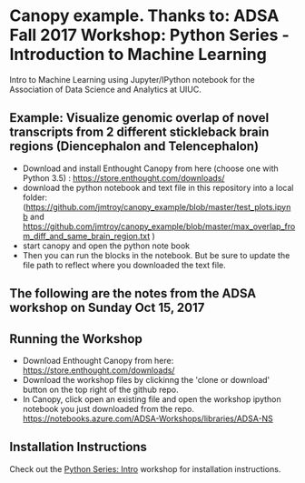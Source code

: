 # Canopy example.  Thanks to: ADSA Fall 2017 Workshop: Python Series - Introduction to Machine Learning
Intro to Machine Learning using Jupyter/IPython notebook for the Association of Data Science and Analytics at UIUC.
 
## Example: Visualize genomic overlap of novel transcripts from 2 different stickleback brain regions (Diencephalon and Telencephalon)
* Download and install Enthought Canopy from here (choose one with Python 3.5) : https://store.enthought.com/downloads/
* download the python notebook and text file in this repository into a local folder: (https://github.com/jmtroy/canopy_example/blob/master/test_plots.ipynb and https://github.com/jmtroy/canopy_example/blob/master/max_overlap_from_diff_and_same_brain_region.txt )
* start canopy and open the python note book
* Then you can run the blocks in the notebook.  But be sure to update the file path to reflect where you downloaded the text file.

## The following are the notes from the ADSA workshop on Sunday Oct 15, 2017
## Running the Workshop
* Download Enthought Canopy from here: https://store.enthought.com/downloads/
* Download the workshop files by clickinng the 'clone or download' button on the top right of the github repo.
* In Canopy, click open an existing file and open the workshop ipython notebook you just downloaded from the repo.
https://notebooks.azure.com/ADSA-Workshops/libraries/ADSA-NS

## Installation Instructions
Check out the [Python Series: Intro](https://github.com/adsa-uiuc/intro-to-python/) workshop for installation instructions.
